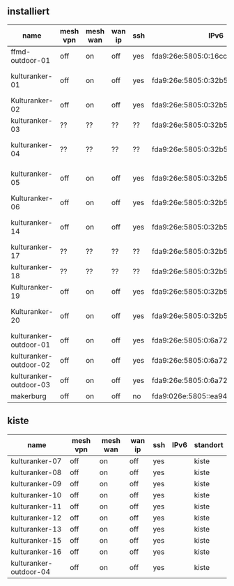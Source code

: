 installiert
-----------

name                   | mesh vpn | mesh wan | wan ip | ssh | IPv6                                | standort
---------------------- | -------- | -------- | ------ | --- | ----------------------------------- | --------
ffmd-outdoor-01        | off      | on       | off    | yes | fda9:26e:5805:0:16cc:20ff:fe6e:2090 | dach richtung kaufland
kulturanker-01         | off      | on       | off    | yes | fda9:26e:5805:0:32b5:c2ff:fed9:97d8 | durchgang hof bar zu hof burger
Kulturanker-02         | off      | on       | off    | yes | fda9:26e:5805:0:32b5:c2ff:fed9:97c2 | orga
kulturanker-03         | ??       | ??       | ??     | ??  | fda9:26e:5805:0:32b5:c2ff:fed9:982a | *??*
kulturanker-04         | ??       | ??       | ??     | ??  | fda9:26e:5805:0:32b5:c2ff:fed9:9706 | patchraum video hinter hauptpatchraum
kulturanker-05         | off      | on       | off    | yes | fda9:26e:5805:0:32b5:c2ff:fed9:9774 | haus 1 eg, kunst kloster museum
Kulturanker-06         | off      | on       | off    | yes | fda9:26e:5805:0:32b5:c2ff:fed9:9810 | wache (felix)
kulturanker-14         | off      | on       | off    | yes | fda9:26e:5805:0:32b5:c2ff:fed9:9822 | küche (zwischen hof bar und dome)
kulturanker-17         | ??       | ??       | ??     | ??  | fda9:26e:5805:0:32b5:c2ff:fed9:97b2 | *??*
kulturanker-18         | ??       | ??       | ??     | ??  | fda9:26e:5805:0:32b5:c2ff:fed9:9792 | *??*
Kulturanker-19         | off      | on       | off    | yes | fda9:26e:5805:0:32b5:c2ff:fed9:9868 | turnhalle empore
Kulturanker-20         | off      | on       | off    | yes | fda9:26e:5805:0:32b5:c2ff:fed9:97e0 | patchraum verwaltung haus 1
kulturanker-outdoor-01 | off      | on       | off    | yes | fda9:26e:5805:0:6a72:51ff:fe28:80f  | dach haus 1 zum hof mit bar
kulturanker-outdoor-02 | off      | on       | off    | yes | fda9:26e:5805:0:6a72:51ff:fe28:10fb | dach haus 1 zum dome
kulturanker-outdoor-03 | off      | on       | off    | yes | fda9:26e:5805:0:6a72:51ff:fe28:10fe | fenster über makerburg
makerburg              | off      | on       | off     | no  | fda9:026e:5805::ea94:f6ff:fe62:a45c | makerburg

kiste
-----

name                   | mesh vpn | mesh wan | wan ip | ssh | IPv6                                | standort
---------------------- | -------- | -------- | ------ | --- | ----------------------------------- | --------
kulturanker-07         | off       | on       | off     | yes  |                                     | kiste
kulturanker-08         | off       | on       | off     | yes  |                                     | kiste
kulturanker-09         | off       | on       | off     | yes  |                                     | kiste
kulturanker-10         | off       | on       | off     | yes  |                                     | kiste
kulturanker-11         | off       | on       | off     | yes  |                                     | kiste
kulturanker-12         | off       | on       | off     | yes  |                                     | kiste
kulturanker-13         | off       | on       | off     | yes  |                                     | kiste
kulturanker-15         | off       | on       | off     | yes  |                                     | kiste
kulturanker-16         | off       | on       | off     | yes  |                                     | kiste
kulturanker-outdoor-04 | off       | on       | off     | yes  |                               | kiste

